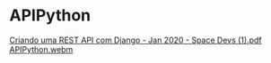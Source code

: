 # APIPython
[Criando uma REST API com Django - Jan 2020 - Space Devs (1).pdf](https://github.com/Lili200Cardoso/APIPython/files/11264652/Criando.uma.REST.API.com.Django.-.Jan.2020.-.Space.Devs.1.pdf)
[APIPython.webm](https://user-images.githubusercontent.com/96260047/232885819-7423b1fd-7a68-4059-beaa-814601f6d26d.webm)

